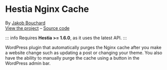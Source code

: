 # Hestia Nginx Cache

By [Jakob Bouchard](https://github.com/jakobbouchard/)  
[View the project](https://wordpress.org/plugins/hestia-nginx-cache/) – [Source code](https://github.com/jakobbouchard/hestia-nginx-cache)

::: info
Requires **Hestia >= 1.6.0**, as it uses the latest API.
:::

WordPress plugin that automatically purges the Nginx cache after you make a website change such as updating a post or changing your theme. You also have the ability to manually purge the cache using a button in the WordPress admin bar.
